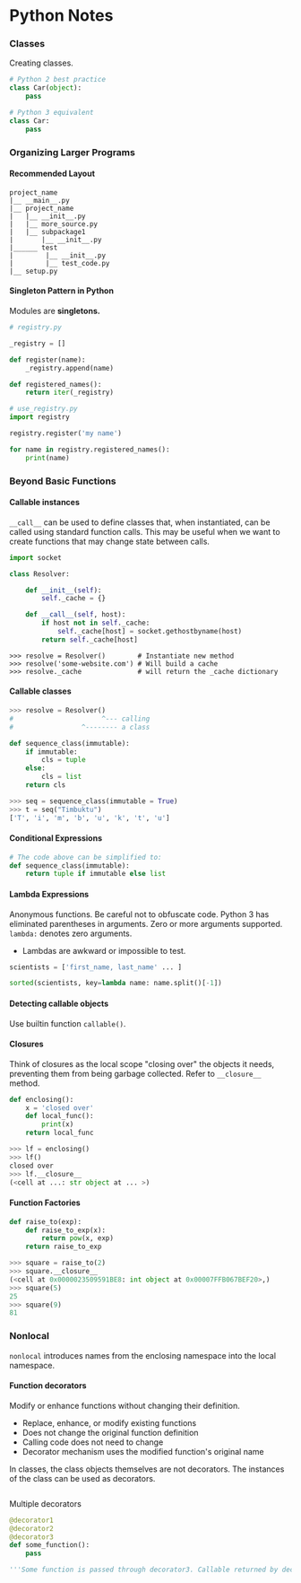 # Python Notes
### Classes
Creating classes.
```python
# Python 2 best practice
class Car(object):
    pass

# Python 3 equivalent
class Car:
    pass
```

### Organizing Larger Programs
#### Recommended Layout
```
project_name
|__ __main__.py
|__ project_name
|   |__ __init__.py
|   |__ more_source.py
|   |__ subpackage1
|       |__ __init__.py
|______ test
|        |__ __init__.py
|        |__ test_code.py
|__ setup.py
```

#### Singleton Pattern in Python
Modules are <b>singletons.</b>

```python
# registry.py

_registry = []

def register(name):
    _registry.append(name)

def registered_names():
    return iter(_registry)

# use_registry.py
import registry

registry.register('my name')

for name in registry.registered_names():
    print(name)
```

### Beyond Basic Functions

#### Callable instances

`__call__` can be used to define classes that, when instantiated, can be called using standard function calls. This may be useful when we want to create functions that may change state between calls.

```python
import socket

class Resolver:

    def __init__(self):
        self._cache = {}

    def __call__(self, host):
        if host not in self._cache:
            self._cache[host] = socket.gethostbyname(host)
        return self._cache[host]
```

```
>>> resolve = Resolver()        # Instantiate new method
>>> resolve('some-website.com') # Will build a cache
>>> resolve._cache              # will return the _cache dictionary
```

#### Callable classes
``` python
>>> resolve = Resolver()
#                      ^--- calling
#                 ^-------- a class

def sequence_class(immutable):
    if immutable:
        cls = tuple
    else:
        cls = list
    return cls

>>> seq = sequence_class(immutable = True) 
>>> t = seq("Timbuktu")
['T', 'i', 'm', 'b', 'u', 'k', 't', 'u']
```

#### Conditional Expressions
```python
# The code above can be simplified to:
def sequence_class(immutable):
    return tuple if immutable else list
```

#### Lambda Expressions
Anonymous functions. Be careful not to obfuscate code. Python 3 has eliminated parentheses in arguments. Zero or more arguments supported. `lambda:` denotes zero arguments.
* Lambdas are awkward or impossible to test.

```python
scientists = ['first_name, last_name' ... ]

sorted(scientists, key=lambda name: name.split()[-1])
```
#### Detecting callable objects
Use builtin function `callable()`.

#### Closures
Think of closures as the local scope "closing over" the objects it needs, preventing them from being garbage collected. Refer to `__closure__` method.

```python
def enclosing():
    x = 'closed over'
    def local_func():
        print(x)
    return local_func

>>> lf = enclosing()
>>> lf()
closed over
>>> lf.__closure__
(<cell at ...: str object at ... >)
```

#### Function Factories
```python
def raise_to(exp):
    def raise_to_exp(x):
        return pow(x, exp)
    return raise_to_exp

>>> square = raise_to(2)
>>> square.__closure__
(<cell at 0x0000023509591BE8: int object at 0x00007FFB067BEF20>,)
>>> square(5)
25
>>> square(9)
81
```

### Nonlocal
`nonlocal` introduces names from the enclosing namespace into the local namespace.

#### Function decorators
Modify or enhance functions without changing their definition.
* Replace, enhance, or modify existing functions
* Does not change the original function definition
* Calling code does not need to change
* Decorator mechanism uses the modified function's original name

In classes, the class objects themselves are not decorators. The instances of the class can be used as decorators.

```python

```

Multiple decorators
```python
@decorator1
@decorator2
@decorator3
def some_function():
    pass

'''Some function is passed through decorator3. Callable returned by decorator3 is passed to decorator2, and then the returned callable is passed to decorator1, which is then bound to some_function().'''
```
